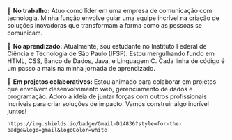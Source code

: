 🔭 **No trabalho:** Atuo como líder em uma empresa de comunicação com tecnologia. Minha função envolve guiar uma equipe incrível na criação de soluções inovadoras que transformam a forma como as pessoas se comunicam.

🌱 **No aprendizado:** Atualmente, sou estudante no Instituto Federal de Ciência e Tecnologia de São Paulo (IFSP). Estou mergulhando fundo em HTML, CSS, Banco de Dados, Java, e Linguagem C. Cada linha de código é um passo a mais na minha jornada de aprendizado.

👯 **Em projetos colaborativos:** Estou animado para colaborar em projetos que envolvem desenvolvimento web, gerenciamento de dados e programação. Adoro a ideia de juntar forças com outros profissionais incríveis para criar soluções de impacto. Vamos construir algo incrível juntos!


 	https://img.shields.io/badge/Gmail-D14836?style=for-the-badge&logo=gmail&logoColor=white
<!--
**IgorLima100/IgorLima100** is a ✨ _special_ ✨ repository because its `README.md` (this file) appears on your GitHub profile.

Here are some ideas to get you started:

- 🔭 I’m currently working on ...
- 🌱 I’m currently learning ...
- 👯 I’m looking to collaborate on ...
- 🤔 I’m looking for help with ...
- 💬 Ask me about ...
- 📫 How to reach me: ...
- 😄 Pronouns: ...
- ⚡ Fun fact: ...
-->
